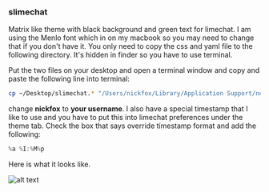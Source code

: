 ### slimechat

Matrix like theme with black background and green text for limechat. I am using the Menlo font which in on my macbook so you may need to change that if you don't have it. You only need to copy the css and yaml file to the following directory. It's hidden in finder so you have to use terminal. 

Put the two files on your desktop and open a terminal window and copy and paste the following line into terminal:

```bash
cp ~/Desktop/slimechat.* "/Users/nickfox/Library/Application Support/net.limechat.LimeChat-AppStore/Themes/"
```

change __nickfox__ to __your username__. I also have a special timestamp that I like to use and you have to put this into limechat preferences under the theme tab. Check the box that says override timestamp format and add the following:

```java
%a %I:%M%p
```

Here is what it looks like.

![alt text](https://raw.github.com/nickfox/slimechat/master/limechat.png "slimechat")
